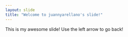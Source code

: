 ```yaml
---
layout: slide
title: "Welcome to juannyarellano's slide!"
---
```

This is my awesome slide!
Use the left arrow to go back!
